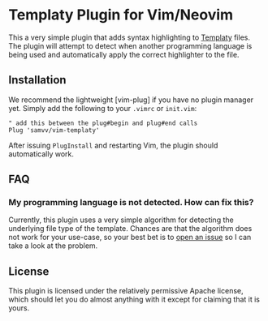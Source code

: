 Templaty Plugin for Vim/Neovim
==============================

This a very simple plugin that adds syntax highlighting to [Templaty][1] files.
The plugin will attempt to detect when another programming language is being
used and automatically apply the correct highlighter to the file.

## Installation

We recommend the lightweight [vim-plug] if you have no plugin manager yet.
Simply add the following to your `.vimrc` or `init.vim`:

```vim
" add this between the plug#begin and plug#end calls
Plug 'samvv/vim-templaty'
```

After issuing `PlugInstall` and restarting Vim, the plugin should automatically
work.

## FAQ

### My programming language is not detected. How can fix this?

Currently, this plugin uses a very simple algorithm for detecting the
underlying file type of the template. Chances are that the algorithm does not
work for your use-case, so your best bet is to [open an issue][2] so I can take
a look at the problem.

## License

This plugin is licensed under the relatively permissive Apache license, which should 
let you do almost anything with it except for claiming that it is yours.

[1]: https://github.com/samvv/Templaty
[2]: https://github.com/samvv/vim-templaty/issues
